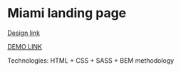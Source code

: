 # Miami landing page
[Design link](https://www.figma.com/file/nHz8bflIwJaWP3P99vKTH5/miami_home_new?node-id=16033%3A3)

[DEMO LINK](https://Denis-Demyanok.github.io/layout_miami/)

Technologies: HTML + CSS + SASS + BEM methodology
